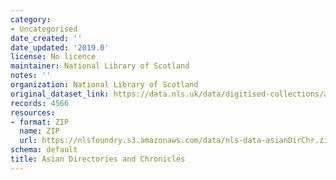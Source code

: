 ```yaml
---
category:
- Uncategorised
date_created: ''
date_updated: '2019.0'
license: No licence
maintainer: National Library of Scotland
notes: ''
organization: National Library of Scotland
original_dataset_link: https://data.nls.uk/data/digitised-collections/asian-directories-chronicles/
records: 4566
resources:
- format: ZIP
  name: ZIP
  url: https://nlsfoundry.s3.amazonaws.com/data/nls-data-asianDirChr.zip
schema: default
title: Asian Directories and Chronicles
---
```

